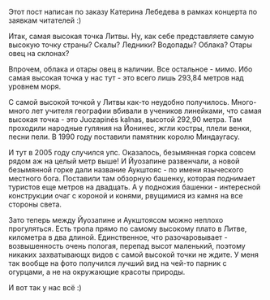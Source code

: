 Этот пост написан по заказу Катерина Лебедева в рамках концерта по заявкам читателей :)

Итак, самая высокая точка Литвы. Ну, как себе представляете самую высокую точку страны? Скалы? Ледники? Водопады? Облака? Отары овец на склонах?

Впрочем, облака и отары овец в наличии. Все остальное - мимо. Ибо самая высокая точка у нас тут - это всего лишь 293,84 метров над уровнем моря.

С самой высокой точкой у Литвы как-то неудобно получилось. Много-много лет учителя географии вбивали в учеников линейками, что самая высокая точка - это Juozapinės kalnas, высотой 292,90 метра. Там проходили народные гуляния на Йонинес,  жгли костры, плели венки, песни пели. В 1990 году поставили памятник королю Миндаугасу. 

И тут в 2005 году случился упс. Оказалось, безымянная горка совсем рядом аж на целый метр выше! И Йуозапине развенчали, а новой безымянной горке дали название Аукштояс - по имени языческого местного бога. Поставили там обзорную башенку, которая поднимает туристов еще метров на двадцать. А у подножия башенки - интересной конструкции очаг с короной и конями, рвущимися из камня на все стороны света.

Зато теперь между Йуозапине и Аукштоясом можно неплохо прогуляться. Есть тропа прямо по самому высокому плато в Литве, километра в два длиной. Единственное, что разочаровывает - возвышенность очень пологая, перепад высот маленький, поэтому никаких захватывающх видов с самой высокой точки не ждите. У меня так вообще на фото получился лучший вид на чей-то парник с огурцами, а не на окружающие красоты природы.

И вот так у нас всё :)


